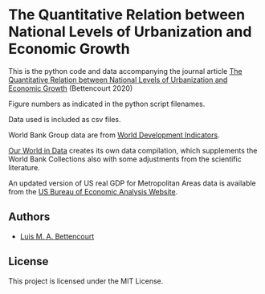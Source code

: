 # The Quantitative Relation between National Levels of Urbanization and Economic Growth

This is the python code and data accompanying the journal article [The Quantitative Relation between National Levels of Urbanization and Economic Growth](https://papers.ssrn.com/sol3/papers.cfm?abstract_id=3547064) (Bettencourt 2020)

Figure numbers as indicated in the python script filenames.

Data used is included as csv files. 

World Bank Group data are from [World Development Indicators](http://datatopics.worldbank.org/world-development-indicators/).

[Our World in Data](https://ourworldindata.org/grapher/urbanization-vs-gdp) creates its own data compilation, which supplements the World Bank Collections also with some adjustments from the scientific literature. 

An updated version of US real GDP for Metropolitan Areas data is available from the [US Bureau of Economic Analysis Website](https://apps.bea.gov/itable/iTable.cfm?ReqID=70&step=1).

## Authors

* [Luis M. A. Bettencourt](https://twitter.com/BettencourtLuis)

## License

This project is licensed under the MIT License.
